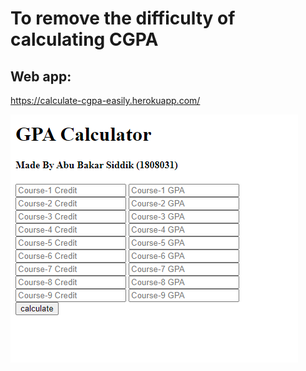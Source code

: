 # To remove the difficulty of calculating CGPA

## Web app:
https://calculate-cgpa-easily.herokuapp.com/

![alt text](https://github.com/Bakar31/CGPA-Calculator/blob/master/web%20app.png)